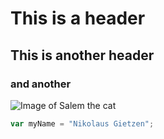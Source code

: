 # This is a header
## This is another header
### and another

![Image of Salem the cat](https://1.bp.blogspot.com/-mcBnw4dYH_E/XKaTFgUvBDI/AAAAAAABFqI/gPlbHGBJCTI206DhqVXketUH6htQoyzZwCLcBGAs/s1600/Salem-Saberhagen-The-Cat-Sabrina-The-Teenage-Witch-Classic-Nickelodeon-UK-Retro-1990s-90s-Nick-STTW.jpg)

``` javascript
var myName = "Nikolaus Gietzen";
```
